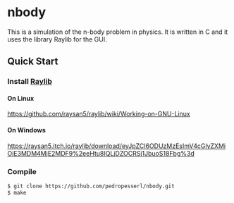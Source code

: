 # nbody

This is a simulation of the n-body problem in physics. It is written in C and it uses
the library Raylib for the GUI.

## Quick Start

### Install [Raylib](https://raylib.com)

#### On Linux

https://github.com/raysan5/raylib/wiki/Working-on-GNU-Linux

#### On Windows

https://raysan5.itch.io/raylib/download/eyJpZCI6ODUzMzEsImV4cGlyZXMiOjE3MDM4MjE2MDF9%2eeHtu8IQLjDZOCRSj1JbuoS18Fbg%3d

### Compile

```bash
$ git clone https://github.com/pedropesserl/nbody.git
$ make
```
